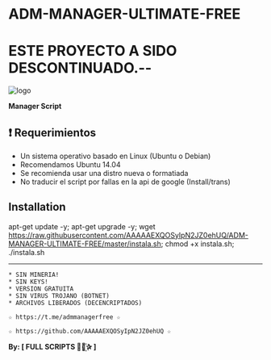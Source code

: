 ﻿# ADM-MANAGER-ULTIMATE-FREE

# ESTE PROYECTO A SIDO DESCONTINUADO.--

![logo](https://raw.githubusercontent.com/AAAAAEXQOSyIpN2JZ0ehUQ/ADM-MANAGER-ULTIMATE-FREE/master/ADM_MANAGER_ULTIMATE.jpg)

**Manager Script**

## :heavy_exclamation_mark: Requerimientos

* Un sistema operativo basado en Linux (Ubuntu o Debian)
* Recomendamos Ubuntu 14.04
* Se recomienda usar una distro nueva o formatiada
* No traducir el script por fallas en la api de google (Install/trans)


## Installation

apt-get update -y; apt-get upgrade -y; wget https://raw.githubusercontent.com/AAAAAEXQOSyIpN2JZ0ehUQ/ADM-MANAGER-ULTIMATE-FREE/master/instala.sh; chmod +x instala.sh; ./instala.sh

-------------------------------------------------------------------------------

```
* SIN MINERIA! 
* SIN KEYS! 
* VERSION GRATUITA 
* SIN VIRUS TROJANO (BOTNET) 
* ARCHIVOS LIBERADOS (DECENCRIPTADOS)
```

```
☆ https://t.me/admmanagerfree ☆

☆ https://github.com/AAAAAEXQOSyIpN2JZ0ehUQ ☆
```

**By: [ FULL SCRIPTS ⃘⃤꙰✰ ]**